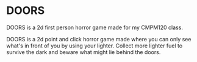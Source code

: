 # DOORS
DOORS is a 2d first person horror game made for my CMPM120 class. 

DOORS is a 2d point and click horror game made where you can only see what's in front of you by using your lighter. Collect more lighter fuel to survive the dark and beware what might lie behind the doors.

